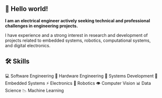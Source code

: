 ## 👋 Hello world! 

**I am an electrical engineer actively seeking technical and professional challenges in engineering projects.**

I have experience and a strong interest in research and development of projects related to embedded systems, robotics, computational systems, and digital electronics.

## 🛠️ Skills

💻 Software Engineering
🔧 Hardware Engineering
🚀 Systems Development
🚗 Embedded Systems
⚡ Electronics
🤖 Robotics
👁️ Computer Vision
📊 Data Science
📉 Machine Learning

<!-- # 📝 Papers -->

<!-- # 🏅 Achievements -->

<!-- ## 📈 Stats

[![Anurag's GitHub stats](https://github-readme-stats.vercel.app/api?username=lucasmazz&theme=transparent&layout=compact&show_icons=true)](https://github.com/anuraghazra/github-readme-stats)

[![Top Langs](https://github-readme-stats.vercel.app/api/top-langs/?username=lucasmazz&theme=transparent&hide=QMake)](https://github.com/anuraghazra/github-readme-stats)
-->

<!--
**lucasmazz/lucasmazz** is a ✨ _special_ ✨ repository because its `README.md` (this file) appears on your GitHub profile.

Here are some ideas to get you started:

- 🔭 I’m currently working on ...
- 🌱 I’m currently learning ...
- 👯 I’m looking to collaborate on ...
- 🤔 I’m looking for help with ...
- 💬 Ask me about ...
- 📫 How to reach me: ...
- 😄 Pronouns: ...
- ⚡ Fun fact: ...
-->
